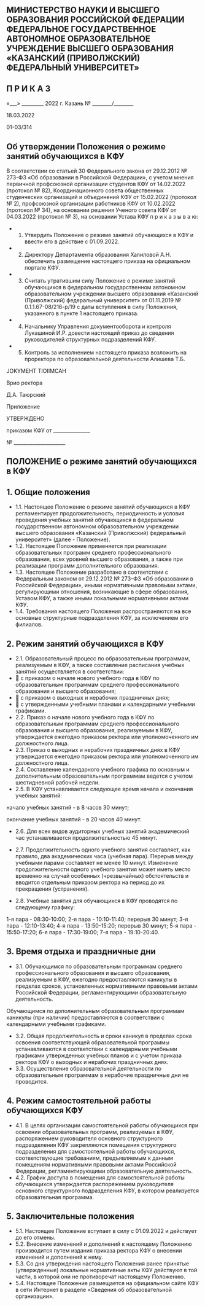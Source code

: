 <!-- image -->

## МИНИСТЕРСТВО НАУКИ И ВЫСШЕГО ОБРАЗОВАНИЯ РОССИЙСКОЙ ФЕДЕРАЦИИ ФЕДЕРАЛЬНОЕ ГОСУДАРСТВЕННОЕ АВТОНОМНОЕ ОБРАЗОВАТЕЛЬНОЕ УЧРЕЖДЕНИЕ ВЫСШЕГО ОБРАЗОВАНИЯ «КАЗАНСКИЙ (ПРИВОЛЖСКИЙ) ФЕДЕРАЛЬНЫЙ УНИВЕРСИТЕТ»

## П Р И К А З

«\_\_\_» \_\_\_\_\_\_\_\_\_ 2022 г.                           Казань                             № \_\_\_\_\_\_\_\_/\_\_\_\_\_\_\_\_

18.03.2022

01-03/314

## Об утверждении Положения о режиме занятий обучающихся в КФУ

В  соответствии  со  статьей  30  Федерального  закона  от  29.12.2012  №  273-ФЗ «Об  образовании  в  Российской  Федерации»,  с  учетом  мнения  первичной  профсоюзной организации  студентов  КФУ  от  14.02.2022  (протокол  №  82),  Координационного  совета общественных студенческих организаций и объединений КФУ от 15.02.2022 (протокол № 2), профсоюзной организации работников КФУ от 10.02.2022 (протокол № 34), на основании решения Ученого совета КФУ от 04.03.2022 (протокол № 3), на основании Устава КФУ п р и к а з ы в а ю:

- 1. Утвердить  Положение  о  режиме  занятий  обучающихся  в  КФУ  и  ввести  его  в действие с 01.09.2022.
- 2. Директору Департамента образования Халиловой А.Н. обеспечить размещение настоящего приказа на официальном портале КФУ.
- 3. Считать утратившим  силу  Положение  о  режиме  занятий  обучающихся  в федеральном государственном автономном образовательном учреждении высшего образования «Казанский (Приволжский) федеральный университет» от 01.11.2019 № 0.1.1.67-08/216-р/19  с  даты  вступления  в  силу  Положения,  указанного  в  пункте  1 настоящего приказа.
- 4. Начальнику Управления документооборота и контроля Лукашиной И.Р. довести настоящий приказ до сведения руководителей структурных подразделений КФУ.
- 5. Контроль  за  исполнением  настоящего  приказа  возложить  на  проректора  по образовательной деятельности Алишева Т.Б.

JOKYMEHT TIOIIMCAH

Врио ректора

Д.А. Таюрский

Приложение

УТВЕРЖДЕНО

приказом КФУ от \_\_\_\_\_\_\_\_\_\_\_\_\_\_\_

№ \_\_\_\_\_\_\_\_\_\_\_\_\_\_\_\_\_\_\_\_\_

## ПОЛОЖЕНИЕ о режиме занятий обучающихся в КФУ

## 1. Общие положения

- 1.1. Настоящее Положение о режиме занятий обучающихся в КФУ регламентирует продолжительность, периодичность и условия проведения учебных занятий обучающихся в федеральном  государственном  автономном  образовательном  учреждении  высшего образования «Казанский (Приволжский) федеральный университет» (далее - Положение).
- 1.2. Настоящее Положение применяется при реализации образовательных программ среднего профессионального образования, всех уровней высшего образования, а также при реализации программ дополнительного образования.
- 1.3. Настоящее  Положение  разработано  в  соответствии  с  Федеральным  законом от 29.12.2012 № 273-ФЗ «Об образовании в Российской Федерации», иными нормативными  правовыми  актами,  регулирующими  отношения,  возникающие  в  сфере образования, Уставом КФУ, а также иными локальными нормативными актами КФУ.
- 1.4. Требования настоящего Положения распространяются на все основные структурные подразделения КФУ, за исключением его филиалов.

## 2. Режим занятий обучающихся в КФУ

- 2.1.  Образовательный  процесс  по  образовательным  программам,  реализуемым  в КФУ, а также составление расписания учебных занятий осуществляется в соответствии:
-  с приказом  о начале нового учебного года в КФУ  по  образовательным программам среднего профессионального образования и высшего образования;
-  с приказом о выходных и нерабочих праздничных днях;
-  с утвержденными учебными планами и календарными учебными графиками.
- 2.2. Приказ о начале нового учебного года в КФУ по образовательным программам среднего профессионального образования и высшего образования, реализуемым в КФУ, утверждается ежегодно приказом ректора или уполномоченного им должностного лица.
- 2.3. Приказ  о  выходных  и  нерабочих  праздничных  днях  в  КФУ  утверждается ежегодно приказом ректора или уполномоченного им должностного лица.
- 2.4. Составление календарного учебного графика по основным и дополнительным образовательным программам ведется с учетом шестидневной рабочей недели.
- 2.5. В  КФУ  устанавливается  следующее  время  начала  и  окончания  учебных занятий:

начало учебных занятий - в 8 часов 30 минут;

окончание учебных занятий - в 20 часов 40 минут.

- 2.6. Для всех видов аудиторных учебных занятий академический час устанавливается продолжительностью 45 минут.
- 2.7. Продолжительность  одного  учебного  занятия  составляет,  как  правило,  два академических  часа  (учебная  пара).  Перерыв  между  учебными  парами  составляет  не менее  10  минут.  Изменение  продолжительности  одного  учебного  занятия  может  иметь место временно на случай особенных (чрезвычайных) обстоятельств и вводится отдельным приказом ректора на период до их прекращения (устранения).

- 2.8. Учебные  занятия  для  обучающихся  в  КФУ  проводятся  по  следующему графику:

1-я пара - 08:30-10:00; 2-я пара - 10:10-11:40; перерыв 30 минут; 3-я пара - 12:10-13:40; 4-я пара - 13:50-15:20; перерыв 30 минут; 5-я пара - 15:50-17:20; 6-я пара - 17:30-19:00; 7-я пара - 19:10-20:40.

## 3. Время отдыха и праздничные дни

- 3.1. Обучающимся  по  образовательным  программам  среднего  профессионального образования  и  высшего  образования,  реализуемым  в  КФУ,  ежегодно  предоставляются каникулы в пределах сроков, установленных нормативными правовыми актами Российской Федерации, регламентирующими образовательную деятельность.

Обучающимся  по  дополнительным  образовательным  программам  каникулы  (при наличии) предоставляются в соответствии с календарными учебными графиками.

- 3.2. Общая продолжительность  и  сроки  каникул в пределах срока освоения соответствующей образовательной программы устанавливаются в соответствии с календарными учебными графиками утвержденных учебных планов и с учетом приказа ректора КФУ о выходных и нерабочих праздничных днях.
- 3.3. Осуществление образовательной деятельности по образовательным программам в нерабочие праздничные дни не проводится.

## 4. Режим самостоятельной работы обучающихся КФУ

- 4.1.  В  целях  организации  самостоятельной  работы  обучающихся  при  освоении образовательных программ, реализуемых в КФУ, распоряжением руководителя основного структурного подразделения КФУ закрепляются помещения структурного подразделения для самостоятельной работы обучающихся, соответствующие требованиям, предъявляемым  к  данным  помещениям  нормативными  правовыми  актами  Российской Федерации, регламентирующими образовательную деятельность.
- 4.2. График  доступа  в  помещения  для  самостоятельной  работы  обучающихся утверждается распоряжением руководителя основного структурного подразделения КФУ, в котором реализуется образовательная программа.

## 5. Заключительные положения

- 5.1. Настоящее Положение вступает в силу с 01.09.2022 и действует до его отмены.
- 5.2.  Внесение  изменений  и  дополнений  к  настоящему  Положению  производится путем издания приказа ректора КФУ о внесении изменений и дополнений к нему.
- 5.3.  Со  дня  утверждения  настоящего  Положения  ранее принятые  (утвержденные) локальные нормативные акты КФУ действуют в той части, в которой они не противоречат настоящему Положению.
- 5.4. Настоящее Положение  размещается  на  официальном  сайте  КФУ  в  сети Интернет в разделе «Сведения об образовательной организации».